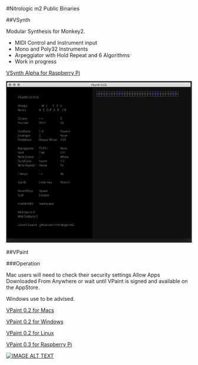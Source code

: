 #Nitrologic m2 Public Binaries

##VSynth

Modular Synthesis for Monkey2.

* MIDI Control and Instrument input
* Mono and Poly32 Instruments
* Arpeggiator with Hold Repeat and 6 Algorithms
* Work in progress

[VSynth Alpha for Raspberry Pi](https://github.com/nitrologic/m2/raw/master/releases/vsynth-pi.tar.gz)

![vsynthalpha](vsynthalpha.png?raw=true "vsynth alpha")

##VPaint

###Operation

Mac users will need to check their security settings Allow Apps Downloaded From Anywhere or wait until VPaint is signed and available on the AppStore.

Windows use to be advised.

[VPaint 0.2 for Macs](https://github.com/nitrologic/m2/raw/master/releases/VPaint0.2.app.zip)

[VPaint 0.2 for Windows](https://github.com/nitrologic/m2/raw/master/releases/VPaint0.2.zip)

[VPaint 0.2 for Linux](https://github.com/nitrologic/m2/raw/master/releases/vpaint0.2.tar.gz)

[VPaint 0.3 for Raspberry Pi](https://github.com/nitrologic/m2/raw/master/releases/vpaint-pi-0.3.tar.gz)

[![IMAGE ALT TEXT](http://img.youtube.com/vi/2Y3zh0FOc00/0.jpg)](http://www.youtube.com/watch?v=2Y3zh0FOc00 "Project VPaint ")
